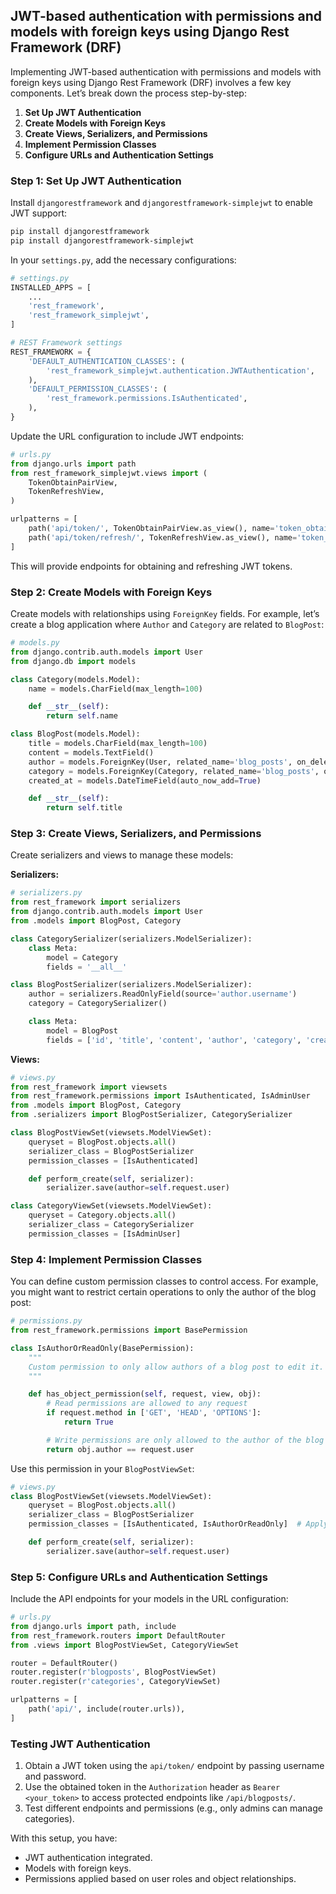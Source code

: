 ## JWT-based authentication with permissions and models with foreign keys using Django Rest Framework (DRF)

Implementing JWT-based authentication with permissions and models with foreign keys using Django Rest Framework (DRF) involves a few key components. Let’s break down the process step-by-step:

1. **Set Up JWT Authentication**
2. **Create Models with Foreign Keys**
3. **Create Views, Serializers, and Permissions**
4. **Implement Permission Classes**
5. **Configure URLs and Authentication Settings**

### Step 1: Set Up JWT Authentication
Install `djangorestframework` and `djangorestframework-simplejwt` to enable JWT support:

```bash
pip install djangorestframework
pip install djangorestframework-simplejwt
```

In your `settings.py`, add the necessary configurations:

```python
# settings.py
INSTALLED_APPS = [
    ...
    'rest_framework',
    'rest_framework_simplejwt',
]

# REST Framework settings
REST_FRAMEWORK = {
    'DEFAULT_AUTHENTICATION_CLASSES': (
        'rest_framework_simplejwt.authentication.JWTAuthentication',
    ),
    'DEFAULT_PERMISSION_CLASSES': (
        'rest_framework.permissions.IsAuthenticated',
    ),
}
```

Update the URL configuration to include JWT endpoints:

```python
# urls.py
from django.urls import path
from rest_framework_simplejwt.views import (
    TokenObtainPairView,
    TokenRefreshView,
)

urlpatterns = [
    path('api/token/', TokenObtainPairView.as_view(), name='token_obtain_pair'),
    path('api/token/refresh/', TokenRefreshView.as_view(), name='token_refresh'),
]
```

This will provide endpoints for obtaining and refreshing JWT tokens.

### Step 2: Create Models with Foreign Keys
Create models with relationships using `ForeignKey` fields. For example, let’s create a blog application where `Author` and `Category` are related to `BlogPost`:

```python
# models.py
from django.contrib.auth.models import User
from django.db import models

class Category(models.Model):
    name = models.CharField(max_length=100)

    def __str__(self):
        return self.name

class BlogPost(models.Model):
    title = models.CharField(max_length=100)
    content = models.TextField()
    author = models.ForeignKey(User, related_name='blog_posts', on_delete=models.CASCADE)
    category = models.ForeignKey(Category, related_name='blog_posts', on_delete=models.CASCADE)
    created_at = models.DateTimeField(auto_now_add=True)

    def __str__(self):
        return self.title
```

### Step 3: Create Views, Serializers, and Permissions
Create serializers and views to manage these models:

**Serializers:**

```python
# serializers.py
from rest_framework import serializers
from django.contrib.auth.models import User
from .models import BlogPost, Category

class CategorySerializer(serializers.ModelSerializer):
    class Meta:
        model = Category
        fields = '__all__'

class BlogPostSerializer(serializers.ModelSerializer):
    author = serializers.ReadOnlyField(source='author.username')
    category = CategorySerializer()

    class Meta:
        model = BlogPost
        fields = ['id', 'title', 'content', 'author', 'category', 'created_at']
```

**Views:**

```python
# views.py
from rest_framework import viewsets
from rest_framework.permissions import IsAuthenticated, IsAdminUser
from .models import BlogPost, Category
from .serializers import BlogPostSerializer, CategorySerializer

class BlogPostViewSet(viewsets.ModelViewSet):
    queryset = BlogPost.objects.all()
    serializer_class = BlogPostSerializer
    permission_classes = [IsAuthenticated]

    def perform_create(self, serializer):
        serializer.save(author=self.request.user)

class CategoryViewSet(viewsets.ModelViewSet):
    queryset = Category.objects.all()
    serializer_class = CategorySerializer
    permission_classes = [IsAdminUser]
```

### Step 4: Implement Permission Classes
You can define custom permission classes to control access. For example, you might want to restrict certain operations to only the author of the blog post:

```python
# permissions.py
from rest_framework.permissions import BasePermission

class IsAuthorOrReadOnly(BasePermission):
    """
    Custom permission to only allow authors of a blog post to edit it.
    """

    def has_object_permission(self, request, view, obj):
        # Read permissions are allowed to any request
        if request.method in ['GET', 'HEAD', 'OPTIONS']:
            return True

        # Write permissions are only allowed to the author of the blog post
        return obj.author == request.user
```

Use this permission in your `BlogPostViewSet`:

```python
# views.py
class BlogPostViewSet(viewsets.ModelViewSet):
    queryset = BlogPost.objects.all()
    serializer_class = BlogPostSerializer
    permission_classes = [IsAuthenticated, IsAuthorOrReadOnly]  # Apply custom permission

    def perform_create(self, serializer):
        serializer.save(author=self.request.user)
```

### Step 5: Configure URLs and Authentication Settings
Include the API endpoints for your models in the URL configuration:

```python
# urls.py
from django.urls import path, include
from rest_framework.routers import DefaultRouter
from .views import BlogPostViewSet, CategoryViewSet

router = DefaultRouter()
router.register(r'blogposts', BlogPostViewSet)
router.register(r'categories', CategoryViewSet)

urlpatterns = [
    path('api/', include(router.urls)),
]
```

### Testing JWT Authentication
1. Obtain a JWT token using the `api/token/` endpoint by passing username and password.
2. Use the obtained token in the `Authorization` header as `Bearer <your_token>` to access protected endpoints like `/api/blogposts/`.
3. Test different endpoints and permissions (e.g., only admins can manage categories).

With this setup, you have:
- JWT authentication integrated.
- Models with foreign keys.
- Permissions applied based on user roles and object relationships.
